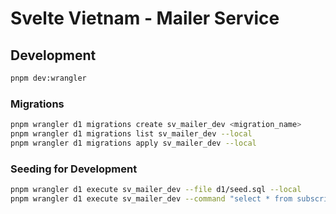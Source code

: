 # Svelte Vietnam - Mailer Service

## Development

```bash
pnpm dev:wrangler
```

### Migrations

```bash
pnpm wrangler d1 migrations create sv_mailer_dev <migration_name>
pnpm wrangler d1 migrations list sv_mailer_dev --local
pnpm wrangler d1 migrations apply sv_mailer_dev --local
```

### Seeding for Development

```bash
pnpm wrangler d1 execute sv_mailer_dev --file d1/seed.sql --local
pnpm wrangler d1 execute sv_mailer_dev --command "select * from subscriptions;" --local
```
